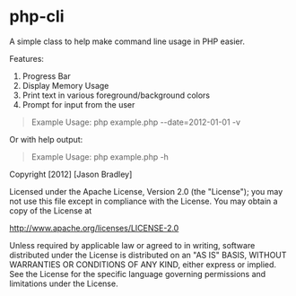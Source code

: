 php-cli
=======

A simple class to help make command line usage in PHP easier.

Features:
  1. Progress Bar
  2. Display Memory Usage
  3. Print text in various foreground/background colors
  4. Prompt for input from the user


> Example Usage: php example.php --date=2012-01-01 -v

Or with help output:
> Example Usage: php example.php -h

Copyright [2012] [Jason Bradley]

Licensed under the Apache License, Version 2.0 (the "License");
you may not use this file except in compliance with the License.
You may obtain a copy of the License at

  http://www.apache.org/licenses/LICENSE-2.0

Unless required by applicable law or agreed to in writing, software
distributed under the License is distributed on an "AS IS" BASIS,
WITHOUT WARRANTIES OR CONDITIONS OF ANY KIND, either express or implied.
See the License for the specific language governing permissions and
limitations under the License.